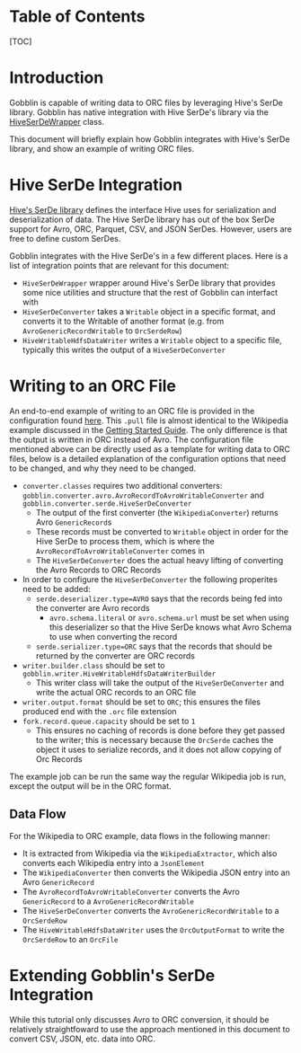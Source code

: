 # Table of Contents

[TOC]

# Introduction

Gobblin is capable of writing data to ORC files by leveraging Hive's SerDe library. Gobblin has native integration with Hive SerDe's library via the [HiveSerDeWrapper](https://github.com/apache/incubator-gobblin/blob/master/gobblin-hive-registration/src/main/java/org/apache/gobblin/hive/HiveSerDeManager.java) class.

This document will briefly explain how Gobblin integrates with Hive's SerDe library, and show an example of writing ORC files.

# Hive SerDe Integration

[Hive's SerDe library](https://cwiki.apache.org/confluence/display/Hive/SerDe) defines the interface Hive uses for serialization and deserialization of data. The Hive SerDe library has out of the box SerDe support for Avro, ORC, Parquet, CSV, and JSON SerDes. However, users are free to define custom SerDes.

Gobblin integrates with the Hive SerDe's in a few different places. Here is a list of integration points that are relevant for this document:

* `HiveSerDeWrapper` wrapper around Hive's SerDe library that provides some nice utilities and structure that the rest of Gobblin can interfact with
* `HiveSerDeConverter` takes a `Writable` object in a specific format, and converts it to the Writable of another format (e.g. from `AvroGenericRecordWritable` to `OrcSerdeRow`)
* `HiveWritableHdfsDataWriter` writes a `Writable` object to a specific file, typically this writes the output of a `HiveSerDeConverter`

# Writing to an ORC File

An end-to-end example of writing to an ORC file is provided in the configuration found [here](https://github.com/apache/incubator-gobblin/blob/master/gobblin-example/src/main/resources/wikipedia-orc.pull). This `.pull` file is almost identical to the Wikipedia example discussed in the [Getting Started Guide](../Getting-Started.md). The only difference is that the output is written in ORC instead of Avro. The configuration file mentioned above can be directly used as a template for writing data to ORC files, below is a detailed explanation of the configuration options that need to be changed, and why they need to be changed.

* `converter.classes` requires two additional converters: `gobblin.converter.avro.AvroRecordToAvroWritableConverter` and `gobblin.converter.serde.HiveSerDeConverter`
    * The output of the first converter (the `WikipediaConverter`) returns Avro `GenericRecord`s
    * These records must be converted to `Writable` object in order for the Hive SerDe to process them, which is where the `AvroRecordToAvroWritableConverter` comes in
    * The `HiveSerDeConverter` does the actual heavy lifting of converting the Avro Records to ORC Records
* In order to configure the `HiveSerDeConverter` the following properites need to be added:
    * `serde.deserializer.type=AVRO` says that the records being fed into the converter are Avro records
        * `avro.schema.literal` or `avro.schema.url` must be set when using this deserializer so that the Hive SerDe knows what Avro Schema to use when converting the record
    * `serde.serializer.type=ORC` says that the records that should be returned by the converter are ORC records
* `writer.builder.class` should be set to `gobblin.writer.HiveWritableHdfsDataWriterBuilder`
    * This writer class will take the output of the `HiveSerDeConverter` and write the actual ORC records to an ORC file
* `writer.output.format` should be set to `ORC`; this ensures the files produced end with the `.orc` file extension
* `fork.record.queue.capacity` should be set to `1`
    * This ensures no caching of records is done before they get passed to the writer; this is necessary because the `OrcSerde` caches the object it uses to serialize records, and it does not allow copying of Orc Records

The example job can be run the same way the regular Wikipedia job is run, except the output will be in the ORC format.

## Data Flow

For the Wikipedia to ORC example, data flows in the following manner:

* It is extracted from Wikipedia via the `WikipediaExtractor`, which also converts each Wikipedia entry into a `JsonElement`
* The `WikipediaConverter` then converts the Wikipedia JSON entry into an Avro `GenericRecord`
* The `AvroRecordToAvroWritableConverter` converts the Avro `GenericRecord` to a `AvroGenericRecordWritable`
* The `HiveSerDeConverter` converts the `AvroGenericRecordWritable` to a `OrcSerdeRow`
* The `HiveWritableHdfsDataWriter` uses the `OrcOutputFormat` to write the `OrcSerdeRow` to an `OrcFile`

# Extending Gobblin's SerDe Integration

While this tutorial only discusses Avro to ORC conversion, it should be relatively straightfoward to use the approach mentioned in this document to convert CSV, JSON, etc. data into ORC.

